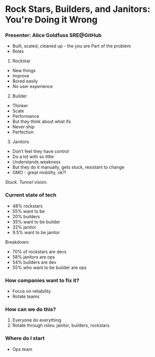 # Rock Stars, Builders, and Janitors: You're Doing it Wrong

### Presenter: Alice Goldfuss SRE@GitHub

- Built, scaled, cleaned up - the you are Part of the problem
- Roles

1. Rockstar
  - New things
  - Improve
  - Bored easily
  - No user experience

2. Builder
  - Thinker
  - Scale
  - Performance
  - But they think about what ifs
  - Never ship
  - Perfection

3. Janitors
  - Don’t feel they have control
  - Do a lot with so little
  - Understands weakness
  - But they do it manually, gets stuck, resistant to change
  - GMO - great mobility, ok?!

*Stuck. Tunnel vision.*

### Current state of tech

  - 48% rockstars
  - 55% want to be
  - 20% builders
  - 35% want to be builder
  - 32% janitor
  - 9.5% want to be janitor

Breakdown:
  - 70% of rockstars are devs
  - 58% janitors are ops
  - 54% builders are dev
  - 55% who want to be builder are ops

### How companies want to fix it?
  - Focus on reliability
  - Rotate teams

### How can we do this?

1. Everyone do everything
2. Rotate through roles: janitor, builders, rockstars

### Where do I start
- Ops team
